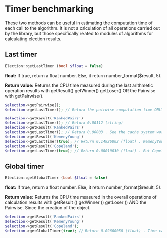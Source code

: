 # Timer benchmarking 
These two methods can be useful in estimating the computation time of each call to the algorithm. It is not a calculation of all operations carried out by the library, but those specifically related to modules of algorithms for calculating election results.

## Last timer
```php
Election::getLastTimer (bool $float = false)
```
**float:** If true, return a float number. Else, it return number_format($result, 5).

**Return value:** Returns the CPU time measured during the last arithmetic operation results with getResult() getWinner() getLoser() OR the Pairwise with getPairwise().    


```php
$election->getPairwise();
$election->getLastTimer(); // Return the pairwise computation time ONLY if call before getResult(), getWinner(), getLoser(). Besause, cache system skip operation next time exept if there are new votes.

$election->getResult('RankedPairs');
$election->getLastTimer(); // Return 0.00112 (string)
$election->getResult('RankedPairs');
$election->getLastTimer(); // Return 0.00003 . See the cache system working!
$election->getResult('KemenyYoung');
$election->getLastTimer(true); // Return 0.14926002 (float) . KemenyYoung can be really slow....
$election->getResult('Copeland');
$election->getLastTimer(true); // Return 0.00010030 (float) . But Copeland is really fast!
```

## Global timer
```php
Election::getGlobalTimer (bool $float = false)
```
**float:** If true, return a float number. Else, it return number_format($result, 5).

**Return value:** Returns the CPU time measured in the overall operations of calculation results with getResult () getWinner () getLoser () AND the Pairwise. Since the creation of the object.    


```php
$election->getResult('RankedPairs');
$election->getResult('KemenyYoung');
$election->getResult('Copeland');
$election->getGlobalTimer(true); // Return 0.02600050 (float) . Time calculation, including that of the Pairwise
```

